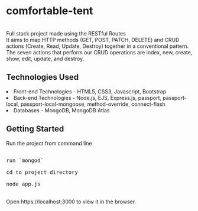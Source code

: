 # comfortable-tent

<br>Full stack project made using the RESTful Routes
<br>It aims to map HTTP methods (GET, POST, PATCH, DELETE) and CRUD actions (Create, Read, Update, Destroy) together in a conventional pattern.
<br>The seven actions that perform our CRUD operations are index, new, create, show, edit, update, and destroy.

## Technologies Used

<li>Front-end Technologies - HTML5, CSS3, Javascript, Bootstrap</li>
<li>Back-end Technologies - Node.js, EJS, Express.js, passport, passport-local, passport-local-mongoose, method-override, connect-flash</li>
<li>Databases - MongoDB, MongoDB Atlas</li>

## Getting Started

Run the project from command line
<pre><br>run `mongod`
<br>cd to project directory
<br>node app.js
</pre>
<br>Open https://localhost:3000 to view it in the browser.
